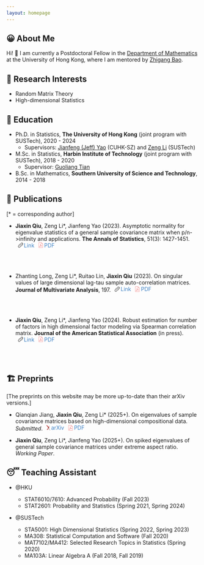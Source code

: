 ```yaml
---
layout: homepage
---
```


## 😀 About Me

Hi! 👋 
I am currently a Postdoctoral Fellow in the [Department of Mathematics](https://hkumath.hku.hk/web/index.php) at the University of Hong Kong, where I am mentored by [Zhigang Bao](https://sites.google.com/view/zhigangbaohomepage/).

## 🧐 Research Interests

- Random Matrix Theory 
- High-dimensional Statistics

## 🏫 Education

- Ph.D. in Statistics, **The University of Hong Kong** (joint program with SUSTech), 2020 - 2024
  - Supervisors: [Jianfeng (Jeff) Yao](https://jianfengyao.wordpress.com/) (CUHK-SZ) and [Zeng Li](https://sites.google.com/site/zenglihku/zeng-li-%E6%9D%8E%E6%9B%BE) (SUSTech)
- M.Sc. in Statistics, **Harbin Institute of Technology** (joint program with SUSTech), 2018 - 2020
  - Supervisor: [Guoliang Tian](https://stat-ds.sustech.edu.cn/teacher/TIAN,Guoliang?lang=en-us)
- B.Sc. in Mathematics, **Southern University of Science and Technology**, 2014 - 2018

## 📝 Publications 

[\* = corresponding author]

- **Jiaxin Qiu**, Zeng Li\*, Jianfeng Yao (2023). Asymptotic normality for eigenvalue statistics of a general sample covariance matrix when p/n->infinity and applications. **The Annals of Statistics**, 51(3): 1427-1451. <a href="https://doi.org/10.1214/23-AOS2300" target="_blank" style="display: inline-flex; align-items: center; margin-left: 6px; text-decoration: none; color: #4183c4;">
  <img src="/assets/img/link.svg" alt="Link" style="height: 1em; vertical-align: text-bottom; margin-right: 2px;">
  Link
</a> <a href="/assets/files/papers/2023-AoS-ultraCLT.pdf" target="_blank" style="display: inline-flex; align-items: center; margin-left: 6px; text-decoration: none; color: #4183c4;">
  <img src="/assets/img/pdf.svg" alt="PDF" style="height: 1em; vertical-align: text-bottom; margin-right: 2px;">
  PDF
</a>
<!-- [<i class="fas fa-link"></i> Link](https://doi.org/10.1214/23-AOS2300) &ensp; [<i class="far fa-file-pdf"></i> PDF](/assets/files/papers/2023-AoS-ultraCLT.pdf) -->

- Zhanting Long, Zeng Li\*, Ruitao Lin, **Jiaxin Qiu** (2023). On singular values of large dimensional lag-tau sample auto-correlation matrices. **Journal of Multivariate Analysis**, 197. <a href="https://doi.org/10.1016/j.jmva.2023.105205" target="_blank" style="display: inline-flex; align-items: center; margin-left: 6px; text-decoration: none; color: #4183c4;">
  <img src="/assets/img/link.svg" alt="Link" style="height: 1em; vertical-align: text-bottom; margin-right: 2px;">
  Link
</a> <a href="/assets/files/papers/2023-JMVA-autocorr.pdf" target="_blank" style="display: inline-flex; align-items: center; margin-left: 6px; text-decoration: none; color: #4183c4;">
  <img src="/assets/img/pdf.svg" alt="PDF" style="height: 1em; vertical-align: text-bottom; margin-right: 2px;">
  PDF
</a>
<!-- [<i class="fas fa-link"></i> Link](https://doi.org/10.1016/j.jmva.2023.105205) &ensp; [<i class="far fa-file-pdf"></i> PDF](/assets/files/papers/2023-JMVA-autocorr.pdf) -->

- **Jiaxin Qiu**, Zeng Li\*, Jianfeng Yao (2024). Robust estimation for number of factors in high dimensional factor modeling via Spearman correlation matrix. **Journal of the American Statistical Association** (in press). <a href="https://www.tandfonline.com/doi/full/10.1080/01621459.2024.2402565" target="_blank" style="display: inline-flex; align-items: center; margin-left: 6px; text-decoration: none; color: #4183c4;">
  <img src="/assets/img/link.svg" alt="Link" style="height: 1em; vertical-align: text-bottom; margin-right: 2px;">
  Link
</a> <a href="/assets/files/papers/2024-JASA-Spearman.pdf" target="_blank" style="display: inline-flex; align-items: center; margin-left: 6px; text-decoration: none; color: #4183c4;">
  <img src="/assets/img/pdf.svg" alt="PDF" style="height: 1em; vertical-align: text-bottom; margin-right: 2px;">
  PDF
</a>
<!-- [<i class="fas fa-link"></i> Link](https://www.tandfonline.com/doi/full/10.1080/01621459.2024.2402565) &ensp; [<i class="far fa-file-pdf"></i> PDF](/assets/files/papers/2024-JASA-Spearman.pdf) -->

## 🏗️ Preprints

[The preprints on this website may be more up-to-date than their arXiv versions.]

- Qianqian Jiang, **Jiaxin Qiu**, Zeng Li* (2025+). On eigenvalues of sample covariance matrices based on high-dimensional compositional data.
  *Submitted*.
  <a href="https://arxiv.org/abs/2312.14420" target="_blank" style="display: inline-flex; align-items: center; margin-left: 6px; text-decoration: none; color: #4183c4;">
    <img src="/assets/img/arxiv-logomark-small.svg" alt="arXiv" style="height: 1em; vertical-align: text-bottom; margin-right: 2px;">
    arXiv
  </a>
  <a href="/assets/files/papers/2024-arXiv-CoDA.pdf" target="_blank" style="display: inline-flex; align-items: center; margin-left: 6px; text-decoration: none; color: #4183c4;">
    <img src="/assets/img/pdf.svg" alt="PDF" style="height: 1em; vertical-align: text-bottom; margin-right: 2px;">
    PDF
  </a>

- **Jiaxin Qiu**, Zeng Li\*, Jianfeng Yao (2025+). On spiked eigenvalues of general sample covariance matrices under extreme aspect ratio. *Working Paper*.

## 😴 Teaching Assistant 

- @HKU
  - STAT6010/7610: Advanced Probability (Fall 2023)
  - STAT2601: Probability and Statistics (Spring 2021, Spring 2024)

- @SUSTech
  - STA5001: High Dimensional Statistics (Spring 2022, Spring 2023)
  - MA308: Statistical Computation and Software (Fall 2020)
  - MAT7102/MA412: Selected Research Topics in Statistics (Spring 2020)
  - MA103A: Linear Algebra A (Fall 2018, Fall 2019)

<!--
## 🔗 Links

- [Advice for Authors (by Jacob Steinhardt)](https://bounded-regret.ghost.io/advice-for-authors/)
- [Foundations and Trends® in Machine Learning](https://www.nowpublishers.com/MAL)
- [Probability Surveys](https://projecteuclid.org/journals/probability-surveys)
-->
